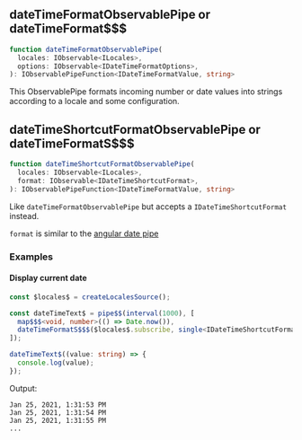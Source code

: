 ## dateTimeFormatObservablePipe or dateTimeFormat$$$

```ts
function dateTimeFormatObservablePipe(
  locales: IObservable<ILocales>,
  options: IObservable<IDateTimeFormatOptions>,
): IObservablePipeFunction<IDateTimeFormatValue, string>
```

This ObservablePipe formats incoming number or date values into strings according to a locale and some configuration.

## dateTimeShortcutFormatObservablePipe or dateTimeFormatS$$$

```ts
function dateTimeShortcutFormatObservablePipe(
  locales: IObservable<ILocales>,
  format: IObservable<IDateTimeShortcutFormat>,
): IObservablePipeFunction<IDateTimeFormatValue, string>
```

Like `dateTimeFormatObservablePipe` but accepts a `IDateTimeShortcutFormat` instead.

`format` is similar to the [angular date pipe](https://angular.io/api/common/DatePipe)

### Examples

#### Display current date

```ts
const $locales$ = createLocalesSource();

const dateTimeText$ = pipe$$(interval(1000), [
  map$$$<void, number>(() => Date.now()),
  dateTimeFormatS$$$($locales$.subscribe, single<IDateTimeShortcutFormat>('medium')),
]);

dateTimeText$((value: string) => {
  console.log(value);
});
```

Output:

```text
Jan 25, 2021, 1:31:53 PM
Jan 25, 2021, 1:31:54 PM
Jan 25, 2021, 1:31:55 PM
...
```

